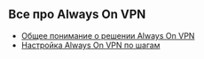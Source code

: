 ## Все про Always On VPN

* [Общее понимание о решении Always On VPN](./about)
* [Настройка Always On VPN по шагам](./step-by-step)